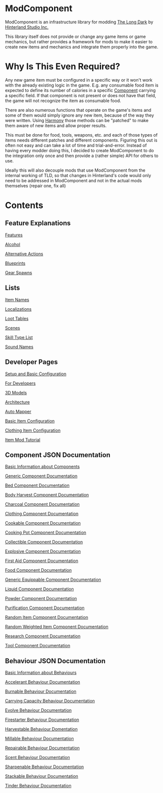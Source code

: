 # ModComponent

ModComponent is an infrastructure library for modding [The Long Dark](http://www.thelongdark.com/) by [Hinterland Studio Inc.](http://hinterlandgames.com/)

This library itself does not provide or change any game items or game mechanics, but rather provides a framework for mods to make it easier to create new items and mechanics and integrate them properly into the game.

# Why Is This Even Required?

Any new game item must be configured in a specific way or it won't work with the already existing logic in the game. E.g. any consumable food item is expected to define its number of calories in a specific [Component](https://docs.unity3d.com/Manual/Components.html) carrying a specific field. If that component is not present or does not have that field, the game will not recognize the item as consumable food.

There are also numerous functions that operate on the game's items and some of them would simply ignore any new item, because of the way they were written. Using [Harmony](https://github.com/pardeike/Harmony) those methods can be "patched" to make them aware of new items and allow proper results.

This must be done for food, tools, weapons, etc. and each of those types of items needs different patches and different components. Figuring this out is often not easy and can take a lot of time and trial-and-error.
Instead of having every modder doing this, I decided to create ModComponent to do the integration only once and then provide a (rather simple) API for others to use.

Ideally this will also decouple mods that use ModComponent from the internal working of TLD, so that changes in Hinterland's code would only need to be addressed in ModComponent and not in the actual mods themselves (repair one, fix all)

# Contents

## Feature Explanations

[Features](Features.md)

[Alcohol](Alcohol.md)

[Alternative Actions](Alternative-Actions.md)

[Blueprints](Blueprints.md)

[Gear Spawns](Gear-Spawns.md)

## Lists

[Item Names](Item-Names.md)

[Localizations](Localizations.md)

[Loot Tables](Loot-Tables.md)

[Scenes](Scenes.md)

[Skill Type List](Skill-Type-List.md)

[Sound Names](Sound-Names.md)

## Developer Pages

[Setup and Basic Configuration](Setup-and-Basic-Configuration.md)

[For Developers](For-Developers.md)

[3D Models](3D-Models.md)

[Architecture](Architecture.md)

[Auto Mapper](Auto-Mapper.md)

[Basic Item Configuration](Basic-Item-Configuration.md)

[Clothing Item Configuration](Clothing-Item-Configuration.md)

[Item Mod Tutorial](Item-Mod-Tutorial.md)

## Component JSON Documentation

[Basic Information about Components](Basic-Information-about-Components.md)

[Generic Component Documentation](Generic-Component-Documentation.md)

[Bed Component Documentation](Bed-Component-Documentation.md)

[Body Harvest Component Documentation](Body-Harvest-Component-Documentation.md)

[Charcoal Component Documentation](Charcoal-Component-Documentation.md)

[Clothing Component Documentation](Clothing-Component-Documentation.md)

[Cookable Component Documentation](Cookable-Component-Documentation.md)

[Cooking Pot Component Documentation](Cooking-Pot-Component-Documentation.md)

[Collectible Component Documentation](Collectible-Component-Documentation.md)

[Explosive Component Documentation](Explosive-Component-Documentation.md)

[First Aid Component Documentation](First-Aid-Component-Documentation.md)

[Food Component Documentation](Food-Component-Documentation.md)

[Generic Equippable Component Documentation](Generic-Equippable-Component-Documentation.md)

[Liquid Component Documentation](Liquid-Component-Documentation.md)

[Powder Component Documentation](Powder-Component-Documentation.md)

[Purification Component Documentation](Purification-Component-Documentation.md)

[Random Item Component Documentation](Random-Item-Component-Documentation.md)

[Random Weighted Item Component Documentation](Random-Weighted-Item-Component-Documentation.md)

[Research Component Documentation](Research-Component-Documentation.md)

[Tool Component Documentation](Tool-Component-Documentation.md)

## Behaviour JSON Documentation

[Basic Information about Behaviours](Basic-Information-about-Behaviours.md)

[Accelerant Behaviour Documentation](Accelerant-Behaviour-Documentation.md)

[Burnable Behaviour Documentation](Burnable-Behaviour-Documentation.md)

[Carrying Capacity Behaviour Documentation](Carrying-Capacity-Behaviour-Documentation.md)

[Evolve Behaviour Documentation](Evolve-Behaviour-Documentation.md)

[Firestarter Behaviour Documentation](Firestarter-Behaviour-Documentation.md)

[Harvestable Behaviour Domentation](Harvestable-Behaviour-Domentation.md)

[Millable Behaviour Documentation](Millable-Behaviour-Documentation.md)

[Repairable Behaviour Documentation](Repairable-Behaviour-Documentation.md)

[Scent Behaviour Documentation](Scent-Behaviour-Documentation.md)

[Sharpenable Behaviour Documentation](Sharpenable-Behaviour-Documentation.md)

[Stackable Behaviour Documentation](Stackable-Behaviour-Documentation.md)

[Tinder Behaviour Documentation](Tinder-Behaviour-Documentation.md)

